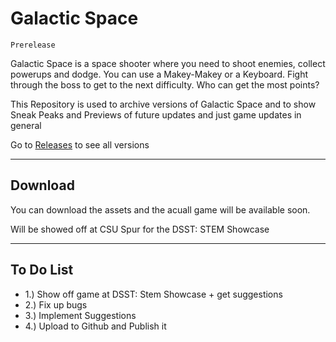 # Galactic Space

`Prerelease`

Galactic Space is a space shooter where you need to shoot enemies, collect powerups and dodge. You can use a Makey-Makey or a Keyboard. Fight through the boss to get to the next difficulty. Who can get the most points?

This Repository is used to archive versions of Galactic Space and to show Sneak Peaks and Previews of future updates and just game updates in general

Go to [Releases](https://github.com/Gh053d413x/Galactic_Space/releases/) to see all versions 

---

## Download
You can download the assets and the acuall game will be available soon.

Will be showed off at CSU Spur for the DSST: STEM Showcase

---

## To Do List

- 1.) Show off game at DSST: Stem Showcase + get suggestions
- 2.) Fix up bugs
- 3.) Implement Suggestions
- 4.) Upload to Github and Publish it
